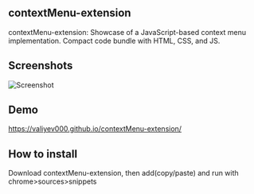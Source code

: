 
## contextMenu-extension

contextMenu-extension: Showcase of a JavaScript-based context menu implementation. Compact code bundle with HTML, CSS, and JS.
## Screenshots

![Screenshot](screenshot-final.gif)

## Demo

https://valiyev000.github.io/contextMenu-extension/

## How to install

Download contextMenu-extension, then add(copy/paste) and run with chrome>sources>snippets
